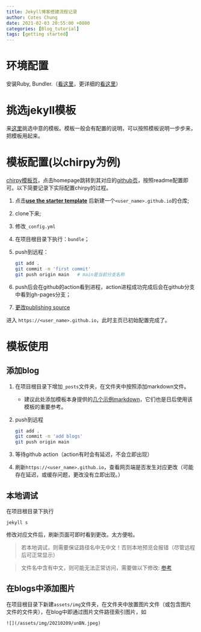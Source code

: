 ```yaml
---
title: Jekyll博客搭建流程记录
author: Cotes Chung
date: 2021-02-03 20:55:00 +0800
categories: [Blog_tutorial]
tags: [getting started]
---
```




# 环境配置

安装Ruby, Bundler.（[看这里](https://jekyllrb.com/docs/installation/)，更详细的[看这里](https://docs.github.com/en/github/working-with-github-pages/creating-a-github-pages-site-with-jekyll)）

# 挑选jekyll模板

来[这里](http://jekyllthemes.org/)挑选中意的模板。模板一般会有配置的说明，可以按照模板说明一步步来，把模板用起来。

# 模板配置(以chirpy为例)

[chirpy模板页](http://jekyllthemes.org/themes/jekyll-theme-chirpy/)，点击homepage跳转到其对应的[github页](https://github.com/cotes2020/jekyll-theme-chirpy/)，按照readme配置即可。以下简要记录下实际配置chirpy的过程。

1. 点击[**use the starter template**](https://github.com/cotes2020/chirpy-starter/generate) 后新建一个`<user_name>.github.io`的仓库;

2. clone下来;

3. 修改`_config.yml`

4. 在项目根目录下执行：`bundle`；

5. push到远程：

   ```bash
   git add .
   git commit -m 'first commit'
   git push origin main   # main是当前分支名称
   ```

6. push后会在github的action看到进程，action进程成功完成后会在github分支中看到gh-pages分支；

7. [更改publishing source](https://github.com/cotes2020/jekyll-theme-chirpy/#deploy-on-github-pages)

进入 `https://<user_name>.github.io`，此时主页已初始配置完成了。 

# 模板使用

## 添加blog

1. 在项目根目录下增加`_posts`文件夹，在文件夹中按照添加markdown文件。	
	
	- 建议此处添加模板本身提供的[几个示例markdown](https://github.com/cotes2020/jekyll-theme-chirpy/tree/master/_posts)，它们也是日后使用该模板的重要参考。
	
2. push到远程

   ```bash
   git add .
   git commit -m 'add blogs'
   git push origin main 
   ```
   
3. 等待github action（action有时会有延迟，不会立即出现）
   
4. 刷新`https://<user_name>.github.io`，查看网页端是否发生对应更改（可能存在延迟，或缓存问题，更改没有立即出现。）

## 本地调试

在项目根目录下执行
```
jekyll s
```

修改对应文件后，刷新页面可即时看到更改。太方便啦。

> 若本地调试，则需要保证路径名中无中文！否则本地预览会报错（尽管远程后可正常显示）

> 文件名中含有中文，则可能无法正常访问，需要做以下修改: [参考](https://zhuanlan.zhihu.com/p/97340941)

## 在blogs中添加图片

在项目根目录下新建`assets/img`文件夹，在文件夹中放置图片文件（或包含图片文件的文件夹），在blog中即通过图片文件路径索引图片，如

```
![](/assets/img/20210209/unBN.jpeg)
```



